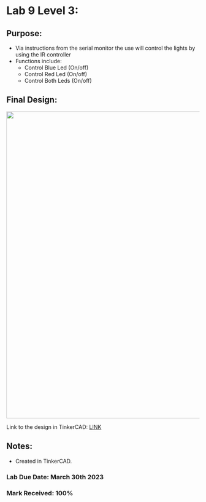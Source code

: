 # Lab 9 Level 3:

## Purpose:
- Via instructions from the serial monitor the use will control the lights by using the IR controller
- Functions include:
  - Control Blue Led (On/off)
  - Control Red Led (On/off)
  - Control Both Leds (On/off)

## Final Design:

<p align="center">
<img width="800" src="https://github.com/matthewantonis-georgiancollege/IOT_COMP1045/assets/122380719/4a7b9cd4-923d-40ed-9979-4a8e01616941">
<p/>

Link to the design in TinkerCAD: [LINK](https://www.tinkercad.com/things/7h5DKvNdysL?sharecode=9IQvAvE7ICd-1yPQlnt-A7E-t-eGIGcDuWheASgd29c)

## Notes: 
- Created in TinkerCAD.

### Lab Due Date: March 30th 2023
### Mark Received: 100%

